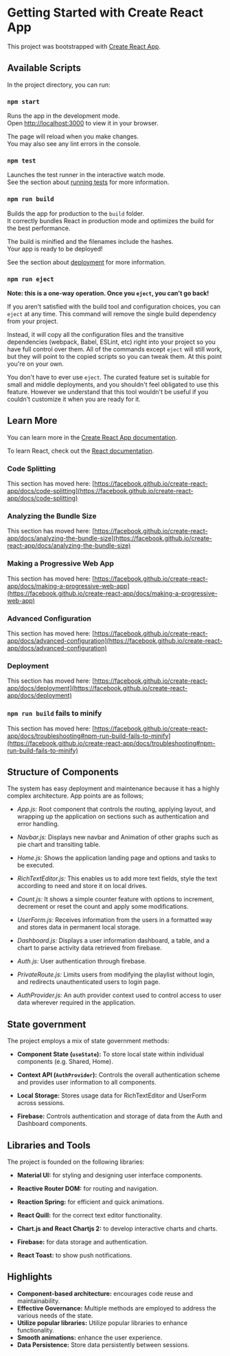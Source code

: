 # Getting Started with Create React App

This project was bootstrapped with [Create React App](https://github.com/facebook/create-react-app).

## Available Scripts

In the project directory, you can run:

### `npm start`

Runs the app in the development mode.\
Open [http://localhost:3000](http://localhost:3000) to view it in your browser.

The page will reload when you make changes.\
You may also see any lint errors in the console.

### `npm test`

Launches the test runner in the interactive watch mode.\
See the section about [running tests](https://facebook.github.io/create-react-app/docs/running-tests) for more information.

### `npm run build`

Builds the app for production to the `build` folder.\
It correctly bundles React in production mode and optimizes the build for the best performance.

The build is minified and the filenames include the hashes.\
Your app is ready to be deployed!

See the section about [deployment](https://facebook.github.io/create-react-app/docs/deployment) for more information.

### `npm run eject`

**Note: this is a one-way operation. Once you `eject`, you can't go back!**

If you aren't satisfied with the build tool and configuration choices, you can `eject` at any time. This command will remove the single build dependency from your project.

Instead, it will copy all the configuration files and the transitive dependencies (webpack, Babel, ESLint, etc) right into your project so you have full control over them. All of the commands except `eject` will still work, but they will point to the copied scripts so you can tweak them. At this point you're on your own.

You don't have to ever use `eject`. The curated feature set is suitable for small and middle deployments, and you shouldn't feel obligated to use this feature. However we understand that this tool wouldn't be useful if you couldn't customize it when you are ready for it.

## Learn More

You can learn more in the [Create React App documentation](https://facebook.github.io/create-react-app/docs/getting-started).

To learn React, check out the [React documentation](https://reactjs.org/).

### Code Splitting

This section has moved here: [https://facebook.github.io/create-react-app/docs/code-splitting](https://facebook.github.io/create-react-app/docs/code-splitting)

### Analyzing the Bundle Size

This section has moved here: [https://facebook.github.io/create-react-app/docs/analyzing-the-bundle-size](https://facebook.github.io/create-react-app/docs/analyzing-the-bundle-size)

### Making a Progressive Web App

This section has moved here: [https://facebook.github.io/create-react-app/docs/making-a-progressive-web-app](https://facebook.github.io/create-react-app/docs/making-a-progressive-web-app)

### Advanced Configuration

This section has moved here: [https://facebook.github.io/create-react-app/docs/advanced-configuration](https://facebook.github.io/create-react-app/docs/advanced-configuration)

### Deployment

This section has moved here: [https://facebook.github.io/create-react-app/docs/deployment](https://facebook.github.io/create-react-app/docs/deployment)

### `npm run build` fails to minify

This section has moved here: [https://facebook.github.io/create-react-app/docs/troubleshooting#npm-run-build-fails-to-minify](https://facebook.github.io/create-react-app/docs/troubleshooting#npm-run-build-fails-to-minify)









## Structure of Components

The system has easy deployment and maintenance because it has a highly complex architecture. App points are as follows;

- *App.js:* Root component that controls the routing, applying layout, and wrapping up the application on sections such as authentication and error handling.

- *Navbar.js:* Displays new navbar and Animation of other graphs such as pie chart and transiting table.

- *Home.js:* Shows the application landing page and options and tasks to be executed.


- *RichTextEditor.js:* This enables us to add more text fields, style the text according to need and store it on local drives.



- *Count.js:* It shows a simple counter feature with options to increment, decrement or reset the count and apply some modifications.


- *UserForm.js:* Receives information from the users in a formatted way and stores data in permanent local storage.


- *Dashboard.js:* Displays a user information dashboard, a table, and a chart to parse activity data retrieved from firebase.


- *Auth.js:* User authentication through firebase.

- *PrivateRoute.js:* Limits users from modifying the playlist without login, and redirects unauthenticated users to login page.


- *AuthProvider.js:* An auth provider context used to control access to user data wherever required in the application.


## State government

The project employs a mix of state government methods:

* **Component State (`useState`):** To store local state within individual components (e.g. Shared, Home).


* **Context API (`AuthProvider`):** Controls the overall authentication scheme and provides user 
information to all components.

* **Local Storage:** Stores usage data for RichTextEditor and UserForm across sessions.

* **Firebase:** Controls authentication and storage of data from the Auth and Dashboard components.

## Libraries and Tools

The project is founded on the following libraries:

* **Material UI:** for styling and designing user interface components.

* **Reactive Router DOM:** for routing and navigation.

* **Reaction Spring:** for efficient and quick animations.

* **React Quill:** for the correct text editor functionality.

* **Chart.js and React Chartjs 2:** to develop interactive charts and charts.

* **Firebase:** for data storage and authentication.

* **React Toast:** to show push notifications.



## Highlights

* **Component-based architecture:** encourages code reuse and maintainability.
* **Effective Governance:** Multiple methods are employed to address the various needs of the state.
* **Utilize popular libraries:** Utilize popular libraries to enhance functionality.
* **Smooth animations:** enhance the user experience.
* **Data Persistence:** Store data persistently between sessions.